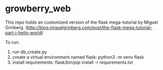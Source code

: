 # growberry_web

This repo holds an customized version of the flask mega-tutorial by Miguel Grinberg.  (http://blog.miguelgrinberg.com/post/the-flask-mega-tutorial-part-i-hello-world)

To run:
1. run db_create.py
2. create a virtual environment named flask: python3 -m venv flask
3. install requirements: flask/bin/pip install -r requirements.txt